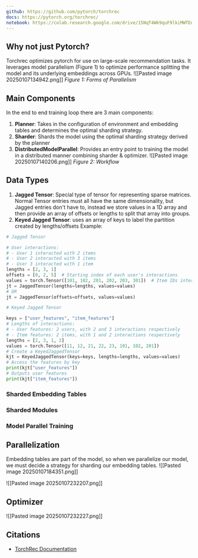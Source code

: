 ```yaml
---
github: https://github.com/pytorch/torchrec
docs: https://pytorch.org/torchrec/
notebook: https://colab.research.google.com/drive/15NqT4Wk9quF9lkiMWTEnLtccBpD0xGhV#scrollTo=Iz_GZDp_oQ19
---
```

## Why not just Pytorch?

Torchrec optimizes pytorch for use on large-scale recommendation tasks. It leverages model parallelism (Figure 1) to optimize performance splitting the model and its underlying embeddings across GPUs.
![[Pasted image 20250107134942.png]]
*Figure 1: Forms of Parallelism*

## Main Components
In the end to end training loop there are 3 main components:
1. **Planner**: Takes in the configuration of environment and embedding tables and determines the optimal sharding strategy.
2. **Sharder**: Shards the model using the optimal sharding strategy derived by the planner
3. **DistributedModelParallel**: Provides an entry point to training the model in a distributed manner combining sharder & optimizer. ![[Pasted image 20250107140206.png]]
*Figure 2: Workflow*
## Data Types
1. **Jagged Tensor**: Special type of tensor for representing sparse matrices. Normal Tensor entries must all have the same dimensionality, but Jagged entries don't have to, instead we store values in a 1D array and then provide an array of offsets or lengths to split that array into groups. 
2. **Keyed Jagged Tensor**: uses an array of keys to label the partition created by lengths/offsets
Example:
```python
# Jagged Tensor

# User interactions:
# - User 1 interacted with 2 items
# - User 2 interacted with 3 items
# - User 3 interacted with 1 item
lengths = [2, 3, 1]
offsets = [0, 2, 5]  # Starting index of each user's interactions
values = torch.Tensor([101, 102, 201, 202, 203, 301])  # Item IDs interacted with
jt = JaggedTensor(lengths=lengths, values=values)
# OR
jt = JaggedTensor(offsets=offsets, values=values)

# Keyed Jagged Tensor

keys = ["user_features", "item_features"]
# Lengths of interactions:
# - User features: 2 users, with 2 and 3 interactions respectively
# - Item features: 2 items, with 1 and 2 interactions respectively
lengths = [2, 3, 1, 2]
values = torch.Tensor([11, 12, 21, 22, 23, 101, 102, 201])
# Create a KeyedJaggedTensor
kjt = KeyedJaggedTensor(keys=keys, lengths=lengths, values=values)
# Access the features by key
print(kjt["user_features"])
# Outputs user features
print(kjt["item_features"])
```

### Sharded Embedding Tables

### Sharded Modules

### Model Parallel Training

## Parallelization
Embedding tables are part of the model, so when we parallelize our model, we must decide a strategy for sharding our embedding tables.
![[Pasted image 20250107184351.png]]

![[Pasted image 20250107232207.png]]

## Optimizer
![[Pasted image 20250107232227.png]]

## Citations
- [TorchRec Documentation](https://pytorch.org/torchrec/)